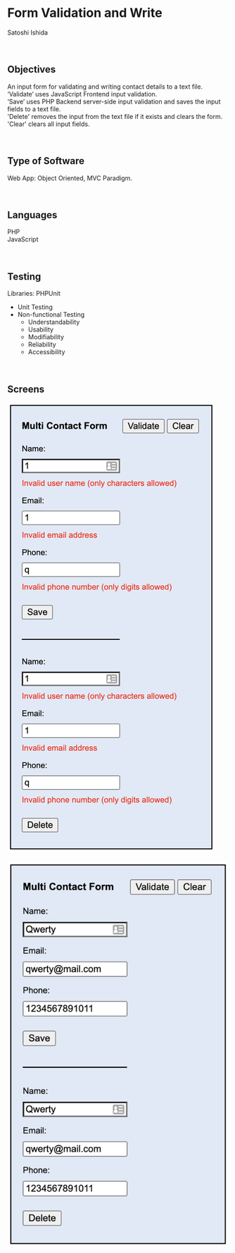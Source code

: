 # Form Validation and Write
Satoshi Ishida
<br><br><br>

## Objectives
An input form for validating and writing contact details to a text file.\
‘Validate’ uses JavaScript Frontend input validation.\
‘Save’ uses PHP Backend server-side input validation and saves the input fields to a text file.\
'Delete' removes the input from the text file if it exists and clears the form.\
'Clear' clears all input fields.
<br><br><br>

## Type of Software
Web App: Object Oriented, MVC Paradigm.
<br><br><br>

## Languages
PHP\
JavaScript
<br><br><br>

## Testing
Libraries: PHPUnit
- Unit Testing
- Non-functional Testing
	- Understandability
	- Usability
	- Modifiability
	- Reliability
	- Accessibility
<br><br><br>

## Screens
![errors](https://github.com/SatoshiJIshida/projects/blob/main/Form%20Validation%20and%20Write%20-%20PHP%20and%20JavaScript/screens/1.jpg)
<br><br>
![correct](https://github.com/SatoshiJIshida/projects/blob/main/Form%20Validation%20and%20Write%20-%20PHP%20and%20JavaScript/screens/2.jpg)